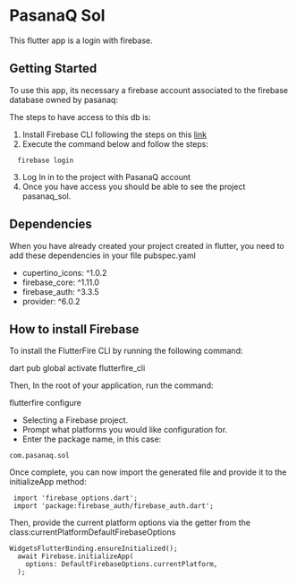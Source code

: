 # PasanaQ Sol

This flutter app is a login with firebase.

## Getting Started
To use this app, its necessary a firebase account associated to the firebase database owned by pasanaq: 

The steps to have access to this db is:

1. Install Firebase CLI following the steps on this [link](https://firebase.google.com/docs/cli#install-cli-windows)
2. Execute the command below and follow the steps: 
```
  firebase login 
```
3. Log In in to the project with PasanaQ account 
4. Once you have access you should be able to see the project pasanaq_sol.

## Dependencies
When you have already created your project created in flutter, you need to add these dependencies in your file pubspec.yaml
-  cupertino_icons: ^1.0.2
-  firebase_core: ^1.11.0
-  firebase_auth: ^3.3.5
-  provider: ^6.0.2

## How to install Firebase

To install the FlutterFire CLI by running the following command:

  dart pub global activate flutterfire_cli

Then, In the root of your application, run the command:
  
  flutterfire configure 
  
 - Selecting a Firebase project.
 - Prompt what platforms you would like configuration for.
 - Enter the package name, in this case: 
 ```
 com.pasanaq.sol
 ```
 
Once complete, you can now import the generated file and provide it to the initializeApp method:
```
 import 'firebase_options.dart';
 import 'package:firebase_auth/firebase_auth.dart';
 ```
 
Then, provide the current platform options via the getter from the class:currentPlatformDefaultFirebaseOptions

```
WidgetsFlutterBinding.ensureInitialized();
  await Firebase.initializeApp(
    options: DefaultFirebaseOptions.currentPlatform,
  );
```
